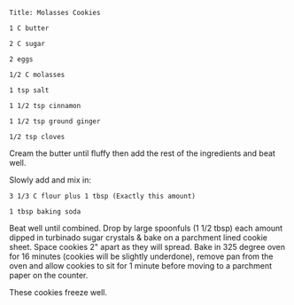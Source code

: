 ~~~ recipe-info
Title: Molasses Cookies
~~~

~~~ recipe-ingredients
1 C butter

2 C sugar

2 eggs

1/2 C molasses

1 tsp salt

1 1/2 tsp cinnamon

1 1/2 tsp ground ginger

1/2 tsp cloves
~~~

Cream the butter until fluffy then add the rest of the ingredients and beat well.

Slowly add and mix in:

~~~ recipe-ingredients
3 1/3 C flour plus 1 tbsp (Exactly this amount)

1 tbsp baking soda
~~~

Beat well until combined. Drop by large spoonfuls (1 1/2 tbsp) each amount dipped in turbinado sugar
crystals & bake on a parchment lined cookie sheet. Space cookies 2" apart as they will spread. Bake
in 325 degree oven for 16 minutes (cookies will be slightly underdone), remove pan from the oven and
allow cookies to sit for 1 minute before moving to a parchment paper on the counter.

These cookies freeze well.
